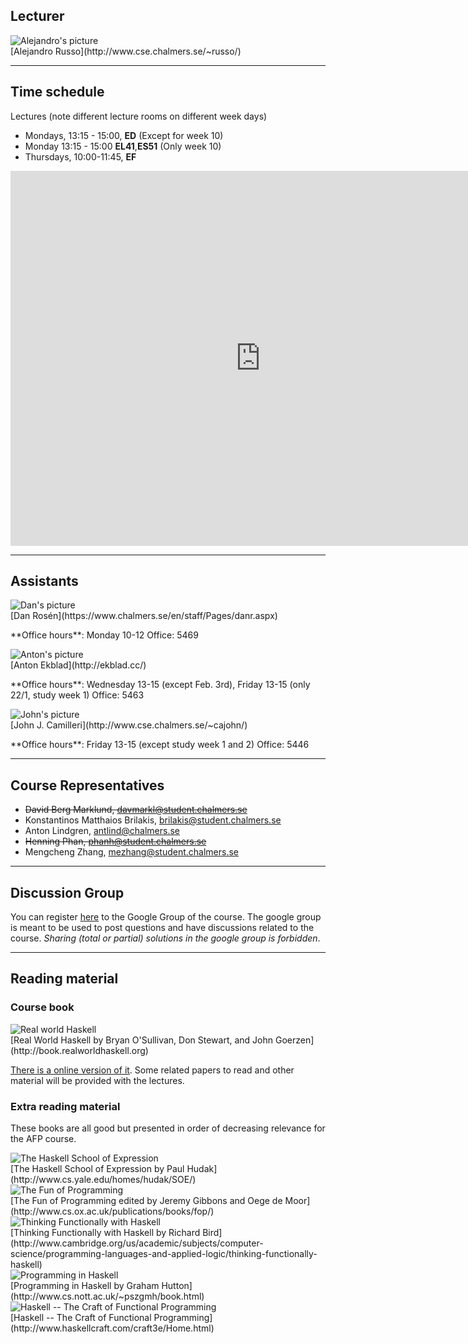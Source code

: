 <!-- Added weird extra section, because otherwise Alejandro's does not appear -->
<!-- ## Empty -->
<!-- --- -->

## Lecturer

<div class="row">
<div class="col-md-12">
<div class="col-sm-2 col-xs-6 text-center">
	<div class="thumbnail">
		<img class="img-no-resize" src="http://www.cse.chalmers.se/~russo/_files/ale2.jpg" alt="Alejandro's picture">
		<div class="caption">
			[Alejandro Russo](http://www.cse.chalmers.se/~russo/)
		  </div>
	</div>
</div>
</div>
</div>

---

## Time schedule

Lectures (note different lecture rooms on different week days)

* Mondays, 13:15 - 15:00, **ED** (Except for week 10)
* Monday 13:15 - 15:00 **EL41**,**ES51** (Only week 10)
* Thursdays, 10:00-11:45, **EF**

<div class="embed-responsive embed-responsive-16by9">
  <iframe class="embed-responsive-item"
  src="https://se.timeedit.net/web/chalmers/db1/s1/ri.html?h=f&sid=1002&p=20160118.x%2C20160630.x&objects=201965.182&ox=0&types=0&fe=0&g=f&h2=f"
         style="border: 0" width="800" height="600" frameborder="0"
         scrolling="yes">
</iframe>
</div>

---

## Assistants


<div class="row">
<div class="col-sm-2 col-xs-6 text-center">
	<div class="thumbnail">
		<img class="img-no-resize" src="" alt="Dan's picture">
		<div class="caption">
			[Dan Rosén](https://www.chalmers.se/en/staff/Pages/danr.aspx)
                        <p> **Office hours**: Monday 10-12 Office: 5469</p>
		  </div>
	</div>
</div>


<div class="row">
<div class="col-sm-2 col-xs-6 text-center">
	<div class="thumbnail">
		<img class="img-no-resize" src="https://media.licdn.com/mpr/mpr/shrinknp_400_400/AAEAAQAAAAAAAALaAAAAJDIwZDc5MjRlLTE3ZGItNDhmMy04MjVmLTczYjY4YjNkYmJlYw.jpg" alt="Anton's picture">
		<div class="caption">
			[Anton Ekblad](http://ekblad.cc/)
                        <p> **Office hours**: Wednesday 13-15 (except Feb. 3rd), Friday 13-15 (only
                        22/1, study week 1) Office: 5463</p>
		  </div>
	</div>
</div>

<div class="col-sm-2 col-xs-6 text-center">
	<div class="thumbnail">
		<img class="img-no-resize" src="http://johnjcamilleri.com/images/john-j-camilleri.jpg" alt="John's picture">
		<div class="caption">
			[John J. Camilleri](http://www.cse.chalmers.se/~cajohn/)
                        <p> **Office hours**: Friday 13-15 (except study week 1 and 2) Office: 5446</p>
		  </div>
	</div>
</div>

</div>

---

## Course Representatives

* ~~David Berg Marklund, davmarkl@student.chalmers.se~~
* Konstantinos Matthaios Brilakis, brilakis@student.chalmers.se
* Anton Lindgren, antlind@chalmers.se
* ~~Henning Phan, phanh@student.chalmers.se~~
* Mengcheng Zhang, mezhang@student.chalmers.se


---

## Discussion Group

You can register
[here](https://groups.google.com/d/forum/afp2016)
to the Google Group of the course. The google group is meant to be used to post
questions and have discussions related to the course. *Sharing (total or
partial) solutions in the google group is forbidden*.

---

## Reading material

### Course book

<div class="col-sm-2 col-xs-6 text-center">
	<div class="thumbnail">
		<img class="img-no-resize"
                src="http://book.realworldhaskell.org/support/rwh-200.jpg"
                alt="Real world Haskell">
		<div class="caption">
			[Real World Haskell by Bryan
O'Sullivan, Don Stewart, and John Goerzen](http://book.realworldhaskell.org)
		  </div>
	</div>
</div>

[There is a online version of it](http://book.realworldhaskell.org/read/).
Some related papers to read and other
material will be provided with the lectures.

<!-- Trick to avoid wrapping around more text than it should -->
<div class="row">

</div>

### Extra reading material


These books are all good but presented in order of decreasing relevance for the
AFP course.

<div class="row">

<div class="col-sm-2 col-xs-6 text-center">
	<div class="thumbnail">
		<img class="img-no-resize"
                src="http://www.cs.yale.edu/homes/hudak/SOE/SOECover.gif"
                alt="The Haskell School of Expression">
		<div class="caption">
			[The Haskell School of Expression by Paul Hudak](http://www.cs.yale.edu/homes/hudak/SOE/)
		  </div>
	</div>
</div>

<div class="col-sm-2 col-xs-6 text-center">
	<div class="thumbnail">
		<img class="img-no-resize"
                src="http://www.cs.ox.ac.uk/publications/books/fop/fop.gif"
                alt="The Fun of Programming">
		<div class="caption">
			[The Fun of Programming edited by Jeremy Gibbons and Oege de Moor](http://www.cs.ox.ac.uk/publications/books/fop/)
		  </div>
	</div>
</div>

<div class="col-sm-2 col-xs-6 text-center">
	<div class="thumbnail">
		<img class="img-no-resize"
                src="http://assets.cambridge.org/97811074/52640/cover/9781107452640.jpg"
                alt="Thinking Functionally with Haskell">
		<div class="caption">
		[Thinking Functionally with Haskell by Richard Bird](http://www.cambridge.org/us/academic/subjects/computer-science/programming-languages-and-applied-logic/thinking-functionally-haskell)
		  </div>
	</div>
</div>


<div class="col-sm-2 col-xs-6 text-center">
	<div class="thumbnail">
		<img class="img-no-resize"
                src="http://www.cs.nott.ac.uk/~pszgmh/cover-med.jpg"
                alt="Programming in Haskell">
		<div class="caption">
			[Programming in Haskell by Graham Hutton](http://www.cs.nott.ac.uk/~pszgmh/book.html)
		  </div>
	</div>
</div>

<div class="col-sm-2 col-xs-6 text-center">
	<div class="thumbnail">
		<img class="img-no-resize"
                src="http://www.haskellcraft.com/craft3e/Home_files/shapeimage_2.png"
                alt="Haskell -- The Craft of Functional Programming">
		<div class="caption">
			[Haskell -- The Craft of Functional Programming](http://www.haskellcraft.com/craft3e/Home.html)
		  </div>
	</div>
</div>


</div>
